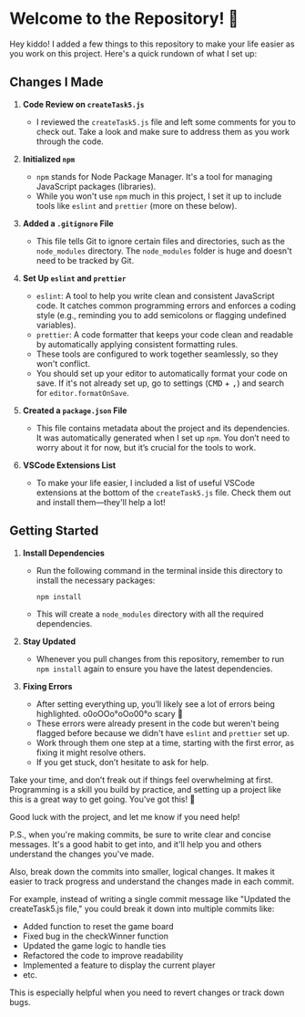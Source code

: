 # Welcome to the Repository! 👋

Hey kiddo! I added a few things to this repository to make your life easier as you work on this project. Here's a quick rundown of what I set up:

## Changes I Made

1. **Code Review on `createTask5.js`**
   - I reviewed the `createTask5.js` file and left some comments for you to check out. Take a look and make sure to address them as you work through the code.

2. **Initialized `npm`**
   - `npm` stands for Node Package Manager. It's a tool for managing JavaScript packages (libraries).
   - While you won't use `npm` much in this project, I set it up to include tools like `eslint` and `prettier` (more on these below).

3. **Added a `.gitignore` File**
   - This file tells Git to ignore certain files and directories, such as the `node_modules` directory. The `node_modules` folder is huge and doesn't need to be tracked by Git.

4. **Set Up `eslint` and `prettier`**
   - `eslint`: A tool to help you write clean and consistent JavaScript code. It catches common programming errors and enforces a coding style (e.g., reminding you to add semicolons or flagging undefined variables).
   - `prettier`: A code formatter that keeps your code clean and readable by automatically applying consistent formatting rules.
   - These tools are configured to work together seamlessly, so they won't conflict.
   - You should set up your editor to automatically format your code on save. If it's not already set up, go to settings (<kbd>CMD</kbd> + <kbd>,</kbd>) and search for `editor.formatOnSave`.

5. **Created a `package.json` File**
   - This file contains metadata about the project and its dependencies. It was automatically generated when I set up `npm`. You don’t need to worry about it for now, but it’s crucial for the tools to work.

6. **VSCode Extensions List**
   - To make your life easier, I included a list of useful VSCode extensions at the bottom of the `createTask5.js` file. Check them out and install them—they'll help a lot!

## Getting Started

1. **Install Dependencies**
   - Run the following command in the terminal inside this directory to install the necessary packages:
     ```bash
     npm install
     ```
   - This will create a `node_modules` directory with all the required dependencies.

2. **Stay Updated**
   - Whenever you pull changes from this repository, remember to run `npm install` again to ensure you have the latest dependencies.

3. **Fixing Errors**
   - After setting everything up, you’ll likely see a lot of errors being highlighted. o0oOOo°oOo00°o scary 👻
   - These errors were already present in the code but weren't being flagged before because we didn't have `eslint` and `prettier` set up.
   - Work through them one step at a time, starting with the first error, as fixing it might resolve others.
   - If you get stuck, don’t hesitate to ask for help.


Take your time, and don’t freak out if things feel overwhelming at first. Programming is a skill you build by practice, and setting up a project like this is a great way to get going. You've got this! 🚀

Good luck with the project, and let me know if you need help!


P.S., when you're making commits, be sure to write clear and concise messages. It's a good habit to get into, and it'll help you and others understand the changes you've made.

Also, break down the commits into smaller, logical changes. It makes it easier to track progress and understand the changes made in each commit.

For example, instead of writing a single commit message like "Updated the createTask5.js file," you could break it down into multiple commits like:
- Added function to reset the game board
- Fixed bug in the checkWinner function
- Updated the game logic to handle ties
- Refactored the code to improve readability
- Implemented a feature to display the current player
- etc.

This is especially helpful when you need to revert changes or track down bugs.
